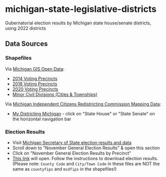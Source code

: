 # michigan-state-legislative-districts

Gubernatorial election results by Michigan state house/senate districts, using 2022 districts

## Data Sources

### Shapefiles

Via [Michigan GIS Open Data](https://gis-michigan.opendata.arcgis.com/search?tags=boundaries):

* [2014 Voting Precincts](https://gis-michigan.opendata.arcgis.com/maps/2014-voting-precincts)
* [2018 Voting Precincts](https://gis-michigan.opendata.arcgis.com/maps/2018-voting-precincts)
* [2020 Voting Precincts](https://gis-michigan.opendata.arcgis.com/maps/2020-voting-precincts)
* [Minor Civil Divisions (Cities & Townships)](https://gis-michigan.opendata.arcgis.com/maps/minor-civil-divisions-cities-townships-)

Via [Michigan Independent Citizens Redistricting Commission Mapping Data](https://www.michigan.gov/micrc/mapping-process/mapping-data):

* [My Districting Michigan](https://michigan.mydistricting.com/legdistricting/michigan/comment_links) - click on "State House" or "State Senate" on the horizontal navigation bar

### Election Results

* Visit [Michigan Secretary of State election results and data](https://www.michigan.gov/sos/elections/Election-Results-and-Data)
* Scroll down to "November General Election Results" & open this section
* Click on "November General Election Results by Precinct"
* [This link](http://miboecfr.nictusa.com/cgi-bin/cfr/precinct_srch.cgi) will open. Follow the instructions to download election results. (Please note: `County Code` and `City/Town Code` in these files are NOT the same as `countyfips` and `mcdfips` in the shapefiles!)
